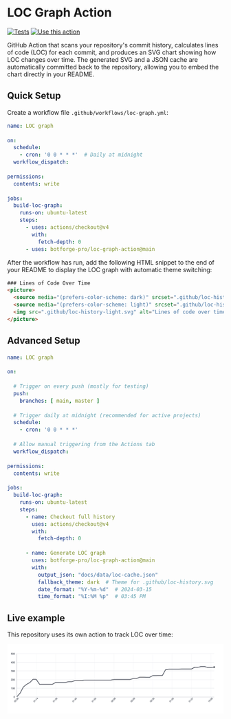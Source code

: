 # LOC Graph Action

[![Tests](https://github.com/botforge-pro/loc-graph-action/actions/workflows/test.yml/badge.svg)](https://github.com/botforge-pro/loc-graph-action/actions/workflows/test.yml)
[![Use this action](https://img.shields.io/badge/Use%20this%20action-blue?logo=github-actions)](https://github.com/marketplace/actions/loc-graph-action)

GitHub Action that scans your repository's commit history, calculates lines of code (LOC) for each commit, and produces an SVG chart showing how LOC changes over time. The generated SVG and a JSON cache are automatically committed back to the repository, allowing you to embed the chart directly in your README.

## Quick Setup

Create a workflow file `.github/workflows/loc-graph.yml`:

```yaml
name: LOC graph

on:
  schedule:
    - cron: '0 0 * * *'  # Daily at midnight
  workflow_dispatch:

permissions:
  contents: write

jobs:
  build-loc-graph:
    runs-on: ubuntu-latest
    steps:
      - uses: actions/checkout@v4
        with:
          fetch-depth: 0
      - uses: botforge-pro/loc-graph-action@main
```

After the workflow has run, add the following HTML snippet to the end of your README to display the LOC graph with automatic theme switching:

```html
### Lines of Code Over Time
<picture>
  <source media="(prefers-color-scheme: dark)" srcset=".github/loc-history-dark.svg">
  <source media="(prefers-color-scheme: light)" srcset=".github/loc-history-light.svg">
  <img src=".github/loc-history-light.svg" alt="Lines of code over time">
</picture>
```

## Advanced Setup

```yaml
name: LOC graph

on:

  # Trigger on every push (mostly for testing)
  push:
    branches: [ main, master ]
  
  # Trigger daily at midnight (recommended for active projects)
  schedule:
    - cron: '0 0 * * *'

  # Allow manual triggering from the Actions tab
  workflow_dispatch:

permissions:
  contents: write

jobs:
  build-loc-graph:
    runs-on: ubuntu-latest
    steps:
      - name: Checkout full history
        uses: actions/checkout@v4
        with:
          fetch-depth: 0

      - name: Generate LOC graph
        uses: botforge-pro/loc-graph-action@main
        with:
          output_json: "docs/data/loc-cache.json"
          fallback_theme: dark  # Theme for .github/loc-history.svg
          date_format: "%Y-%m-%d"  # 2024-03-15
          time_format: "%I:%M %p"  # 03:45 PM
```

## Live example

This repository uses its own action to track LOC over time:

<picture>
  <source media="(prefers-color-scheme: dark)" srcset=".github/loc-history-dark.svg">
  <source media="(prefers-color-scheme: light)" srcset=".github/loc-history-light.svg">
  <img src=".github/loc-history-light.svg" alt="Lines of code over time">
</picture>
